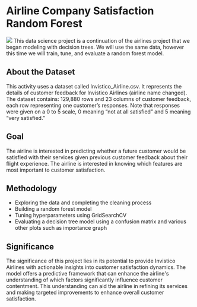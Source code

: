 # Airline Company Satisfaction Random Forest
![](https://www.nerdwallet.com/assets/blog/wp-content/uploads/2021/06/Screenshot-2022-11-29-at-10.54.31-AM-598x462.png)
This data science project is a continuation of the airlines project that we began modeling with decision trees. We will use the same data, however this time we will train, tune, and evaluate a random forest model.
## About the Dataset
This activity uses a dataset called Invistico_Airline.csv. It represents the details of customer feedback for Invistico Airlines (airline name changed).  
The dataset contains: 129,880 rows and 23 columns of customer feedback, each row representing one customer’s responses. Note that responses were given on a 0 to 5 scale, 0 meaning “not at all satisfied” and 5 meaning “very satisfied.”
## Goal
The airline is interested in predicting whether a future customer would be satisfied with their services given previous customer feedback about their flight experience. The airline is interested in knowing which features are most important to customer satisfaction.
## Methodology
-	Exploring the data and completing the cleaning process
-	Building a random forest model
-	Tuning hyperparameters using GridSearchCV
-	Evaluating a decision tree model using a confusion matrix and various other plots such as importance graph
## Significance
The significance of this project lies in its potential to provide Invistico Airlines with actionable insights into customer satisfaction dynamics. The model offers a predictive framework that can enhance the airline's understanding of which factors significantly influence customer contentment. This understanding can aid the airline in refining its services and making targeted improvements to enhance overall customer satisfaction.